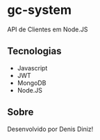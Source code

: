 # gc-system
API de Clientes em Node.JS

## Tecnologias
- Javascript
- JWT
- MongoDB
- Node.JS

## Sobre
Desenvolvido por Denis Diniz!
